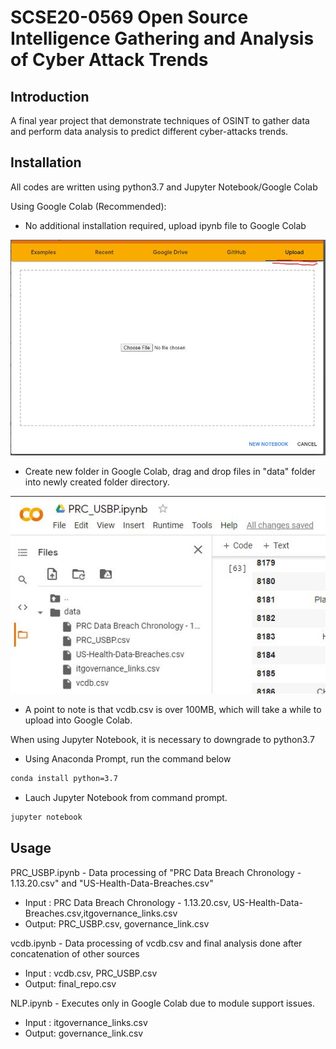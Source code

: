 # SCSE20-0569 Open Source Intelligence Gathering and Analysis of Cyber Attack Trends
## Introduction

A final year project that demonstrate techniques of OSINT to gather data and perform data analysis to predict  different cyber-attacks trends.

## Installation
All codes are written using python3.7 and Jupyter Notebook/Google Colab

Using Google Colab (Recommended):
- No additional installation required, upload ipynb file to Google Colab

![](colabupload.JPG)

- Create new folder in Google Colab, drag and drop files in  "data" folder into newly created folder directory.

![](colabfiles.JPG)
- A point to note is that vcdb.csv is over 100MB, which will take a while to upload into Google Colab.

When using Jupyter Notebook, it is necessary to downgrade to python3.7
- Using Anaconda Prompt, run  the command below
 ```sh
conda install python=3.7
```
- Lauch Jupyter Notebook from command prompt.
 ```sh
jupyter notebook
```

 

## Usage
PRC_USBP.ipynb - Data processing of "PRC Data Breach Chronology - 1.13.20.csv" and "US-Health-Data-Breaches.csv"
- Input : PRC Data Breach Chronology - 1.13.20.csv, US-Health-Data-Breaches.csv,itgovernance_links.csv
- Output: PRC_USBP.csv, governance_link.csv

vcdb.ipynb - Data processing of vcdb.csv and final analysis done after concatenation of other sources
- Input : vcdb.csv, PRC_USBP.csv
- Output: final_repo.csv

NLP.ipynb - Executes only in Google Colab due to module support issues.
- Input : itgovernance_links.csv
- Output: governance_link.csv

